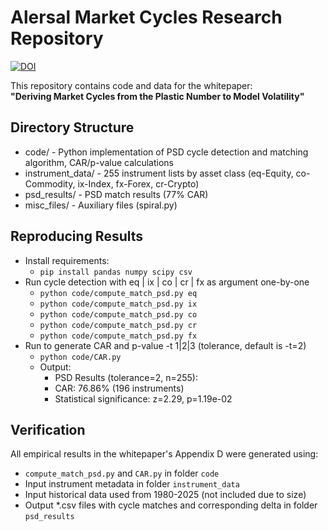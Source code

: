 # Alersal Market Cycles Research Repository
[![DOI](https://zenodo.org/badge/DOI/10.5281/zenodo.16730906.svg)](https://doi.org/10.5281/zenodo.16730906)

This repository contains code and data for the whitepaper:  
**"Deriving Market Cycles from the Plastic Number to Model Volatility"**

## Directory Structure
- code/                   - Python implementation of PSD cycle detection and matching algorithm, CAR/p-value calculations
- instrument_data/        - 255 instrument lists by asset class (eq-Equity, co-Commodity, ix-Index, fx-Forex, cr-Crypto)
- psd_results/            - PSD match results (77% CAR)
- misc_files/             - Auxiliary files (spiral.py)

## Reproducing Results
- Install requirements:  
   - `pip install pandas numpy scipy csv`
- Run cycle detection with eq | ix | co | cr | fx as argument one-by-one
   - `python code/compute_match_psd.py eq`
   - `python code/compute_match_psd.py ix`
   - `python code/compute_match_psd.py co`
   - `python code/compute_match_psd.py cr`
   - `python code/compute_match_psd.py fx`
- Run to generate CAR and p-value -t 1|2|3 (tolerance, default is -t=2)
   - `python code/CAR.py`
   - Output:
      - PSD Results (tolerance=2, n=255):
      - CAR: 76.86% (196 instruments)
      - Statistical significance: z=2.29, p=1.19e-02

## Verification
All empirical results in the whitepaper's Appendix D were generated using:
- `compute_match_psd.py` and `CAR.py` in folder `code`
- Input instrument metadata in folder `instrument_data`
- Input historical data used from 1980-2025 (not included due to size)
- Output *.csv files with cycle matches and corresponding delta in folder `psd_results`
